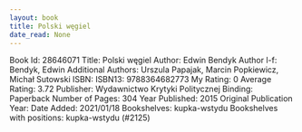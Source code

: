 ```yaml
---
layout: book
title: Polski węgiel
date_read: None
---
```


Book Id: 28646071
Title: Polski węgiel
Author: Edwin Bendyk
Author l-f: Bendyk, Edwin
Additional Authors: Urszula Papajak, Marcin Popkiewicz, Michał Sutowski
ISBN: 
ISBN13: 9788364682773
My Rating: 0
Average Rating: 3.72
Publisher: Wydawnictwo Krytyki Politycznej
Binding: Paperback
Number of Pages: 304
Year Published: 2015
Original Publication Year: 
Date Added: 2021/01/18
Bookshelves: kupka-wstydu
Bookshelves with positions: kupka-wstydu (#2125)

